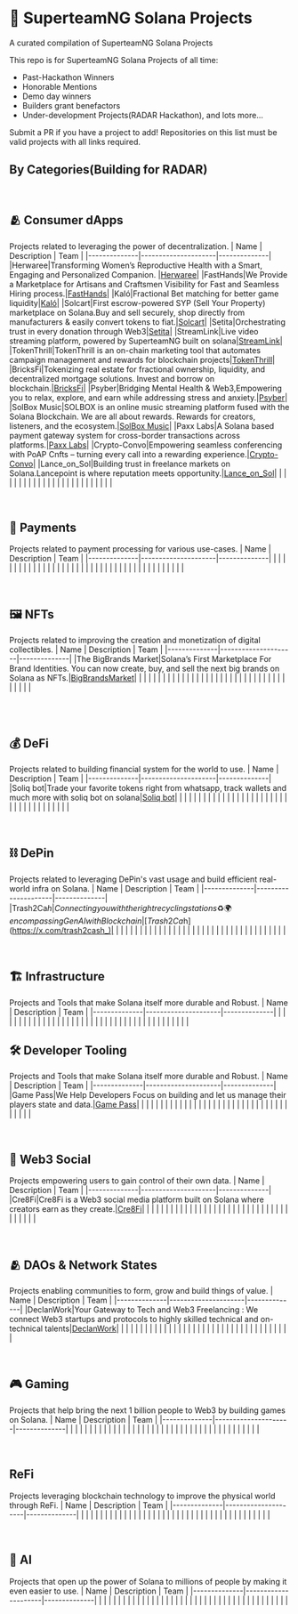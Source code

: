 # 🚀 SuperteamNG Solana Projects

A curated compilation of SuperteamNG Solana Projects

This repo is for SuperteamNG Solana Projects of all time:

-   Past-Hackathon Winners
-   Honorable Mentions
-   Demo day winners
-   Builders grant benefactors
-   Under-development Projects(RADAR Hackathon), and lots more...


Submit a PR if you have a project to add! Repositories on this list must be valid projects with all links required.

## By Categories(Building for RADAR)

<br>

## 🫂 Consumer dApps
Projects related to leveraging the power of decentralization.
|     Name     |     Description     |     Team     |
|--------------|---------------------|--------------|
|Herwaree|Transforming Women’s Reproductive Health with a Smart, Engaging and Personalized Companion. |[Herwaree](https://x.com/Herwaree_)|
|FastHands|We Provide a Marketplace for Artisans and Craftsmen Visibility for   Fast and Seamless Hiring process.|[FastHands](https://x.com/FastHandsNG)|
|Kaló|Fractional Bet matching for better game liquidity|[Kaló](https://x.com/k4l0x)|
|Solcart|First escrow-powered SYP (Sell Your Property) marketplace on Solana.Buy and sell securely, shop directly from manufacturers & easily convert tokens to fiat.|[Solcart](https://x.com/solcartglobal)|
|Setita|Orchestrating trust in every donation through Web3|[Setita](https://x.com/setita_)|
|StreamLink|Live video streaming platform, powered by SuperteamNG built on solana|[StreamLink](https://x.com/use_stream)|
|TokenThrill|TokenThrill is an on-chain marketing tool that automates campaign management and rewards for blockchain projects|[TokenThrill](https://x.com/Token_Thrill)|
|BricksFi|Tokenizing real estate for fractional ownership, liquidity, and decentralized mortgage solutions. Invest and borrow on blockchain.|[BricksFi](https://x.com/bricksfi)|
|Psyber|Bridging Mental Health & Web3,Empowering you to relax, explore, and earn while addressing stress and anxiety.|[Psyber](https://x.com/PsyberHQ)|
|SolBox Music|SOLBOX is an online music streaming platform fused with the Solana Blockchain. We are all about rewards. Rewards for creators, listeners, and the ecosystem.|[SolBox Music](https://x.com/Solbox_Official)|
|Paxx Labs|A Solana based payment gateway system for cross-border transactions across platforms.|[Paxx Labs](https://x.com/PaxxLabs)|
|Crypto-Convo|Empowering seamless conferencing with PoAP Cnfts – turning every call into a rewarding experience.|[Crypto-Convo](https://x.com/CryptoConvo1)|
|Lance_on_Sol|Building trust in freelance markets on Solana.Lancepoint is where reputation meets opportunity.|[Lance_on_Sol](https://x.com/Lancepoint1059)|
|              |                     |              |
|              |                     |              |
|              |                     |              |
|              |                     |              |
|              |                     |              |
|              |                     |              |


<br>

## 💸 Payments
Projects related to payment processing for various use-cases.
|     Name     |     Description     |     Team     |
|--------------|---------------------|--------------|
|              |                     |              |
|              |                     |              |
|              |                     |              |
|              |                     |              |
|              |                     |              |
|              |                     |              |
|              |                     |              |
|              |                     |              |
|              |                     |              |
|              |                     |              |

<br>

## 🖼 NFTs
Projects related to improving the creation and monetization of digital collectibles.
|     Name     |     Description     |     Team     |
|--------------|---------------------|--------------|
|The BigBrands Market|Solana’s First Marketplace For Brand Identities. You can now create, buy, and sell the next big brands on   Solana as NFTs.|[BigBrandsMarket](https://x.com/BigBrandsMarket)|
|              |                     |              |
|              |                     |              |
|              |                     |              |
|              |                     |              |
|              |                     |              |
|              |                     |              |
|              |                     |              |
|              |                     |              |
|              |                     |              |

<br>

<!-- ## 📱 Mobile
Projects related helping crypto go mainstream by building seamless mobile experience.
|     Name     |     Description     |     Team     |
|--------------|---------------------|--------------|
|              |                     |              |
|              |                     |              |
|              |                     |              |
|              |                     |              |
|              |                     |              |
|              |                     |              |
|              |                     |              |
|              |                     |              |
|              |                     |              |
|              |                     |              | -->

<br>

## 💰 DeFi
Projects related to building financial system for the world to use.
|     Name     |     Description     |     Team     |
|--------------|---------------------|--------------|
|Soliq bot|Trade your favorite tokens right from whatsapp, track wallets and much more with soliq bot on solana|[Soliq bot](https://x.com/soliqbot)|
|              |                     |              |
|              |                     |              |
|              |                     |              |
|              |                     |              |
|              |                     |              |
|              |                     |              |
|              |                     |              |
|              |                     |              |
|              |                     |              |

<br>

## ⛓ DePin
Projects related to leveraging DePin's vast usage and build efficient real-world infra on Solana.
|     Name     |     Description     |     Team     |
|--------------|---------------------|--------------|
|Trash2Ca$h|Connecting you with the right recycling stations ♻️🌍encompassing GenAI with Blockchain|[Trash2Ca$h](https://x.com/trash2cash_)|
|              |                     |              |
|              |                     |              |
|              |                     |              |
|              |                     |              |
|              |                     |              |
|              |                     |              |
|              |                     |              |
|              |                     |              |
|              |                     |              |


<br>

## 🏗️ Infrastructure
Projects and Tools that make Solana itself more durable and Robust.
|     Name     |     Description     |     Team     |
|--------------|---------------------|--------------|
|              |                     |              |
|              |                     |              |
|              |                     |              |
|              |                     |              |
|              |                     |              |
|              |                     |              |
|              |                     |              |
|              |                     |              |
|              |                     |              |
|              |                     |              |

## 🛠 Developer Tooling
Projects and Tools that make Solana itself more durable and Robust.
|     Name     |     Description     |     Team     |
|--------------|---------------------|--------------|
|Game Pass|We Help Developers Focus on building and let us manage their players state and data.|[Game Pass](https://x.com/game_pass_)|
|              |                     |              |
|              |                     |              |
|              |                     |              |
|              |                     |              |
|              |                     |              |
|              |                     |              |
|              |                     |              |
|              |                     |              |
|              |                     |              |


<br>

## 🫶 Web3 Social
Projects empowering users to gain control of their own data.
|     Name     |     Description     |     Team     |
|--------------|---------------------|--------------|
|Cre8Fi|Cre8Fi is a Web3 social media platform built on Solana where creators earn as they create.|[Cre8Fi](https://x.com/Cre8Fi)|
|              |                     |              |
|              |                     |              |
|              |                     |              |
|              |                     |              |
|              |                     |              |
|              |                     |              |
|              |                     |              |
|              |                     |              |
|              |                     |              |

<br>

## 🫂 DAOs & Network States
Projects enabling communities to form, grow and build things of value.
|     Name     |     Description     |     Team     |
|--------------|---------------------|--------------|
|DeclanWork|Your Gateway to Tech and Web3 Freelancing : We connect Web3 startups and protocols to highly skilled technical and on-technical talents|[DeclanWork](https://x.com/declanwork)|
|              |                     |              |
|              |                     |              |
|              |                     |              |
|              |                     |              |
|              |                     |              |
|              |                     |              |
|              |                     |              |
|              |                     |              |
|              |                     |              |


<br>

## 🎮 Gaming
Projects that help bring the next 1 billion people to Web3 by building games on Solana.
|     Name     |     Description     |     Team     |
|--------------|---------------------|--------------|
|              |                     |              |
|              |                     |              |
|              |                     |              |
|              |                     |              |
|              |                     |              |
|              |                     |              |
|              |                     |              |
|              |                     |              |
|              |                     |              |
|              |                     |              |


<br>

## ReFi
Projects leveraging blockchain technology to improve the physical world through ReFi.
|     Name     |     Description     |     Team     |
|--------------|---------------------|--------------|
|              |                     |              |
|              |                     |              |
|              |                     |              |
|              |                     |              |
|              |                     |              |
|              |                     |              |
|              |                     |              |
|              |                     |              |
|              |                     |              |
|              |                     |              |



<br>

## 🤖 AI
Projects that open up the power of Solana to millions of people by making it even easier to use.
|     Name     |     Description     |     Team     |
|--------------|---------------------|--------------|
|              |                     |              |
|              |                     |              |
|              |                     |              |
|              |                     |              |
|              |                     |              |
|              |                     |              |
|              |                     |              |
|              |                     |              |
|              |                     |              |
|              |                     |              |

